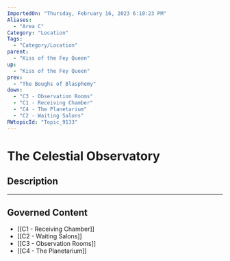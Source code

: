 ```yaml
---
ImportedOn: "Thursday, February 16, 2023 6:10:23 PM"
Aliases:
  - "Area C"
Category: "Location"
Tags:
  - "Category/Location"
parent:
  - "Kiss of the Fey Queen"
up:
  - "Kiss of the Fey Queen"
prev:
  - "The Boughs of Blasphemy"
down:
  - "C3 - Observation Rooms"
  - "C1 - Receiving Chamber"
  - "C4 - The Planetarium"
  - "C2 - Waiting Salons"
RWtopicId: "Topic_9133"
---
```

# The Celestial Observatory
## Description
---
## Governed Content
- [[C1 - Receiving Chamber]]
- [[C2 - Waiting Salons]]
- [[C3 - Observation Rooms]]
- [[C4 - The Planetarium]]

